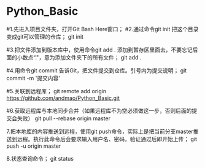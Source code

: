 # Python_Basic

#1.先进入项目文件夹，打开Git Bash Here窗口；
#2.通过命令git init 把这个目录变成git可以管理的仓库；
git init

#3.把文件添加到版本库中，使用命令git add . 添加到暂存区里面去，不要忘记后面的小数点“."，意为添加文件夹下的所有文件；
git add .

#4.用命令git commit 告诉Git，把文件提交到仓库。引号内为提交说明；
git commit -m '提交内容'

#5.关联到远程库；
git remote add origin https://github.com/andmao/Python_Basic.git

#6.获取远程库与本地同步合并（如果远程库不为空必须做这一步，否则后面的提交会失败）
git pull --rebase origin master

7.把本地库的内容推送到远程，使用git push命令，实际上是把当前分支master推送到远程。执行此命令后会要求输入用户名、密码，验证通过后即开始上传；
git push -u origin master

8.状态查询命令；
git status
